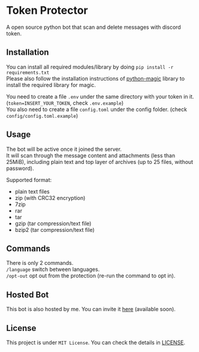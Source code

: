 # Token Protector

A open source python bot that scan and delete messages with discord token.

## Installation

You can install all required modules/library by doing `pip install -r requirements.txt`  
Please also follow the installation instructions of [python-magic](https://github.com/ahupp/python-magic#installation) library to install the required library for magic.

You need to create a file `.env` under the same directory with your token in it. (`token=INSERT_YOUR_TOKEN`, check `.env.example`)  
You also need to create a file `config.toml` under the config folder. (check `config/config.toml.example`)

## Usage

The bot will be active once it joined the server.  
It will scan through the message content and attachments (less than 25MiB), including plain text and top layer of archives (up to 25 files, without password).

Supported format:

- plain text files
- zip (with CRC32 encryption)
- 7zip
- rar
- tar
- gzip (tar compression/text file)
- bzip2 (tar compression/text file)

## Commands

There is only 2 commands.  
`/language` switch between languages.  
`/opt-out` opt out from the protection (re-run the command to opt in).

## Hosted Bot

This bot is also hosted by me. You can invite it [here](https://github.com/ItsRqtl/TokenProtector/) (available soon).

## License

This project is under `MIT License`. You can check the details in [LICENSE](/LICENSE).
